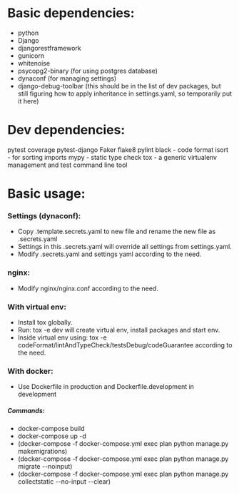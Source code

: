# Basic dependencies:
- python
- Django
- djangorestframework
- gunicorn
- whitenoise
- psycopg2-binary (for using postgres database)
- dynaconf (for managing settings)
- django-debug-toolbar (this should be in the list of dev packages, 
  but still figuring how to apply inheritance in settings.yaml, so temporarily put it here)

# Dev dependencies:
pytest
coverage
pytest-django 
Faker
flake8
pylint
black - code format
isort - for sorting imports
mypy - static type check
tox - a generic virtualenv management and test command line tool

# Basic usage:
### Settings (dynaconf):
- Copy .template.secrets.yaml to new file and rename the new file as .secrets.yaml
- Settings in this .secrets.yaml will override all settings from settings.yaml.
- Modify .secrets.yaml and settings yaml according to the need.

### nginx:
- Modify nginx/nginx.conf according to the need.

### With virtual env:
- Install tox globally.
- Run: tox -e dev 
  will create virtual env, install packages and start env.
- Inside virtual env using:
  tox -e codeFormat/lintAndTypeCheck/testsDebug/codeGuarantee according to the need.

### With docker:
- Use Dockerfile in production and Dockerfile.development in development
##### Commands:
- docker-compose build
- docker-compose up -d
- (docker-compose -f docker-compose.yml exec plan python manage.py makemigrations)
- (docker-compose -f docker-compose.yml exec plan python manage.py migrate --noinput)
- (docker-compose -f docker-compose.yml exec plan python manage.py collectstatic --no-input --clear)  
